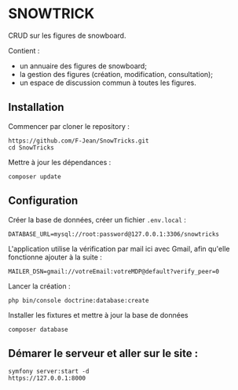 # SNOWTRICK

CRUD sur les figures de snowboard.

Contient :

-   un annuaire des figures de snowboard;
-   la gestion des figures (création, modification, consultation);
-   un espace de discussion commun à toutes les figures.

## Installation

Commencer par cloner le repository :

```
https://github.com/F-Jean/SnowTricks.git
cd SnowTricks
```

Mettre à jour les dépendances :

```
composer update
```

## Configuration

Créer la base de données, créer un fichier `.env.local` :

```
DATABASE_URL=mysql://root:password@127.0.0.1:3306/snowtricks
```

L'application utilise la vérification par mail ici avec Gmail,
afin qu'elle fonctionne ajouter à la suite :

```
MAILER_DSN=gmail://votreEmail:votreMDP@default?verify_peer=0
```

Lancer la création :

```
php bin/console doctrine:database:create
```

Installer les fixtures et mettre à jour la base de données

```
composer database
```

## Démarer le serveur et aller sur le site :

```
symfony server:start -d
https://127.0.0.1:8000
```
